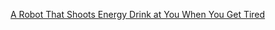 [A Robot That Shoots Energy Drink at You When You Get Tired](https://www.youtube.com/watch?v=d5d02U5YYfk)
